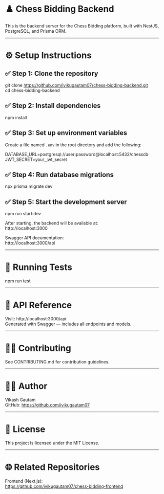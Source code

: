 # ♟️ Chess Bidding Backend

This is the backend server for the Chess Bidding platform, built with NestJS, PostgreSQL, and Prisma ORM.

---

# ⚙️ Setup Instructions

## ✅ Step 1: Clone the repository

git clone https://github.com/ivikugautam07/chess-bidding-backend.git  
cd chess-bidding-backend

## ✅ Step 2: Install dependencies

npm install

## ✅ Step 3: Set up environment variables

Create a file named `.env` in the root directory and add the following:

DATABASE_URL=postgresql://user:password@localhost:5432/chessdb  
JWT_SECRET=your_jwt_secret

## ✅ Step 4: Run database migrations

npx prisma migrate dev

## ✅ Step 5: Start the development server

npm run start:dev

After starting, the backend will be available at:  
http://localhost:3000

Swagger API documentation:  
http://localhost:3000/api

---

# 🧪 Running Tests

npm run test

---

# 🧾 API Reference

Visit: http://localhost:3000/api  
Generated with Swagger — includes all endpoints and models.

---

# 👨‍💻 Contributing

See CONTRIBUTING.md for contribution guidelines.

---

# 👨‍💻 Author

Vikash Gautam  
GitHub: https://github.com/ivikugautam07

---

# 📜 License

This project is licensed under the MIT License.

---

# 🌐 Related Repositories

Frontend (Next.js):  
https://github.com/ivikugautam07/chess-bidding-frontend
